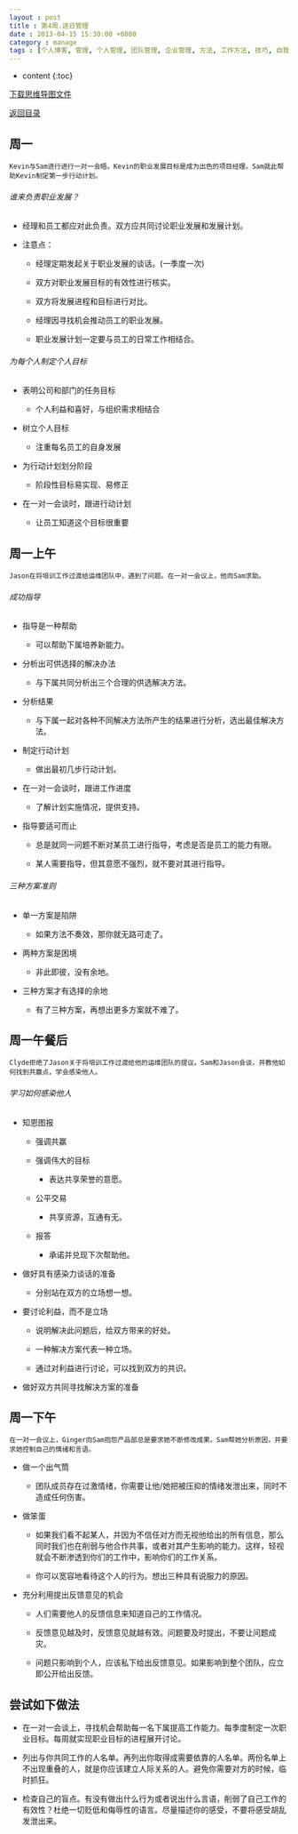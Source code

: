 ```yaml
---
layout : post
title : 第4周.逐日管理
date : 2013-04-15 15:30:00 +0800
category : manage
tags : [个人博客, 管理, 个人管理, 团队管理, 企业管理, 方法, 工作方法, 技巧, 自我提升]
---
```


* content
{:toc}


[下载思维导图文件](https://docs.google.com/file/d/0B7UFT4BR96esckRycmJUMlp4TWM/edit?usp=sharing)

[返回目录](/manage/2013/04/07/Behind-closed-doors-secrets-of-great-management/)

## 周一

    Kevin与Sam进行进行一对一会晤。Kevin的职业发展目标是成为出色的项目经理。Sam就此帮助Kevin制定第一步行动计划。

###### 谁来负责职业发展？

- 经理和员工都应对此负责。双方应共同讨论职业发展和发展计划。

- 注意点：

    - 经理定期发起关于职业发展的谈话。(一季度一次)
    
    - 双方对职业发展目标的有效性进行核实。
    
    - 双方将发展进程和目标进行对比。

    - 经理因寻找机会推动员工的职业发展。

    - 职业发展计划一定要与员工的日常工作相结合。

###### 为每个人制定个人目标

- 表明公司和部门的任务目标

    - 个人利益和喜好，与组织需求相结合

- 树立个人目标

    - 注重每名员工的自身发展

- 为行动计划划分阶段

    - 阶段性目标易实现、易修正

- 在一对一会谈时，跟进行动计划

    - 让员工知道这个目标很重要

## 周一上午

    Jason在将培训工作过渡给运维团队中，遇到了问题。在一对一会议上，他向Sam求助。

###### 成功指导

- 指导是一种帮助

    - 可以帮助下属培养新能力。

- 分析出可供选择的解决办法

    - 与下属共同分析出三个合理的供选解决方法。

- 分析结果

    - 与下属一起对各种不同解决方法所产生的结果进行分析，选出最佳解决方法。

- 制定行动计划

    - 做出最初几步行动计划。

- 在一对一会谈时，跟进工作进度

    - 了解计划实施情况，提供支持。

- 指导要适可而止

    - 总是就同一问题不断对某员工进行指导，考虑是否是员工的能力有限。

    - 某人需要指导，但其意愿不强烈，就不要对其进行指导。

###### 三种方案准则

- 单一方案是陷阱

    - 如果方法不奏效，那你就无路可走了。

- 两种方案是困境

    - 非此即彼，没有余地。

- 三种方案才有选择的余地

    - 有了三种方案，再想出更多方案就不难了。

## 周一午餐后

    Clyde拒绝了Jason关于将培训工作过渡给他的运维团队的提议。Sam和Jason会谈，并教他如何找到共赢点，学会感染他人。

###### 学习如何感染他人

- 知恩图报

    - 强调共赢
    
    - 强调伟大的目标
    
        - 表达共享荣誉的意愿。
        
    - 公平交易
    
        - 共享资源，互通有无。
    - 报答
    
        - 承诺并兑现下次帮助他。
        
- 做好具有感染力谈话的准备

    - 分别站在双方的立场想一想。
    
- 要讨论利益，而不是立场

    - 说明解决此问题后，给双方带来的好处。
    
    - 一种解决方案代表一种立场。
    
    - 通过对利益进行讨论，可以找到双方的共识。

- 做好双方共同寻找解决方案的准备

## 周一下午

    在一对一会议上，Ginger向Sam抱怨产品部总是要求她不断修改成果。Sam帮她分析原因，并要求她控制自己的情绪和言语。

- 做一个出气筒

    - 团队成员存在过激情绪，你需要让他/她把被压抑的情绪发泄出来，同时不造成任何伤害。

- 做笨蛋

    - 如果我们看不起某人，并因为不信任对方而无视他给出的所有信息，那么同时我们也在削弱与他合作共事，或者对其产生影响的能力。这样，轻视就会不断渗透到你们的工作中，影响你们的工作关系。

    - 你可以宽容地看待这个人的行为。想出三种具有说服力的原因。

- 充分利用提出反馈意见的机会

    - 人们需要他人的反馈信息来知道自己的工作情况。
    
    - 反馈意见越及时，反馈意见就越有效。问题要及时提出，不要让问题成灾。
    
    - 问题只影响到个人，应该私下给出反馈意见。如果影响到整个团队，应立即公开给出反馈。

## 尝试如下做法

- 在一对一会谈上，寻找机会帮助每一名下属提高工作能力。每季度制定一次职业目标。每周就实现职业目标的进程展开讨论。

- 列出与你共同工作的人名单。再列出你取得成需要依靠的人名单。两份名单上不出现重叠的人，就是你应该建立人际关系的人。避免你需要对方的时候，临时抓狂。

- 检查自己的盲点。有没有做出什么行为或者说出什么言语，削弱了自己工作的有效性？杜绝一切贬低和侮辱性的语言。尽量描述你的感受，不要将感受胡乱发泄出来。
